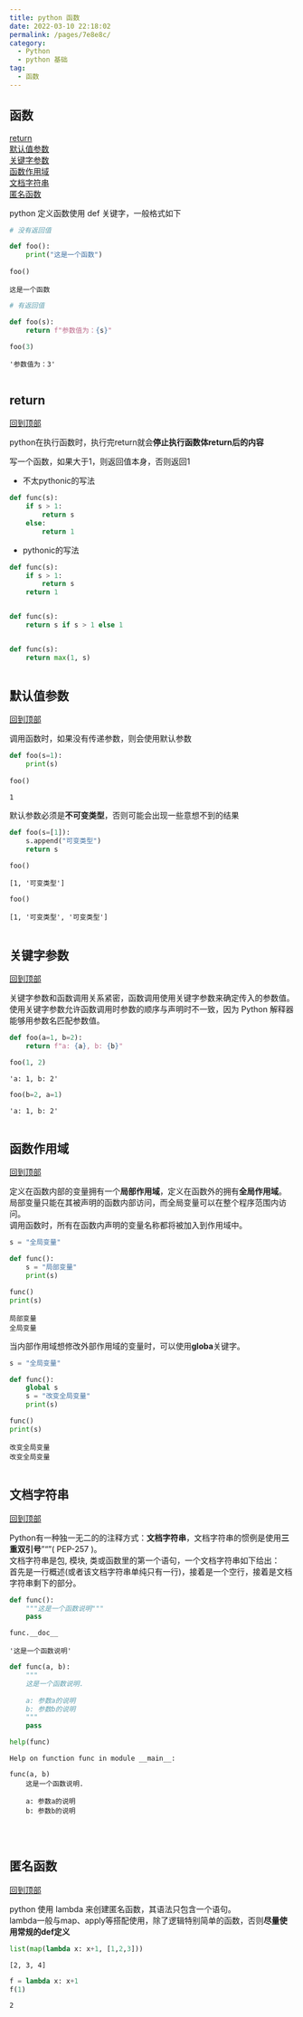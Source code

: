 ```yaml
---
title: python 函数
date: 2022-03-10 22:18:02
permalink: /pages/7e8e8c/
category:
  - Python
  - python 基础
tag:
  - 函数
---
```

## 函数
[return](#return)<br>
[默认值参数](#默认值参数)<br>
[关键字参数](#关键字参数)<br>
[函数作用域](#函数作用域)<br>
[文档字符串](#文档字符串)<br>
[匿名函数](#匿名函数)<br>

python 定义函数使用 def 关键字，一般格式如下


```python
# 没有返回值

def foo():
    print("这是一个函数")
    
foo()
```

    这是一个函数



```python
# 有返回值

def foo(s):
    return f"参数值为：{s}"

foo(3)
```




    '参数值为：3'




```python

```

## return
[回到顶部](#函数)

python在执行函数时，执行完return就会**停止执行函数体return后的内容**

写一个函数，如果大于1，则返回值本身，否则返回1

- 不太pythonic的写法


```python
def func(s):
    if s > 1:
        return s
    else:
        return 1
```

- pythonic的写法


```python
def func(s):
    if s > 1:
        return s
    return 1


def func(s):
    return s if s > 1 else 1


def func(s):
    return max(1, s)
```


```python

```

## 默认值参数
[回到顶部](#函数)

调用函数时，如果没有传递参数，则会使用默认参数


```python
def foo(s=1):
    print(s)
    
foo()
```

    1


默认参数必须是**不可变类型**，否则可能会出现一些意想不到的结果


```python
def foo(s=[1]):
    s.append("可变类型")
    return s
```


```python
foo()
```

    [1, '可变类型']



```python
foo()
```

    [1, '可变类型', '可变类型']



```python

```

## 关键字参数
[回到顶部](#函数)

关键字参数和函数调用关系紧密，函数调用使用关键字参数来确定传入的参数值。<br>
使用关键字参数允许函数调用时参数的顺序与声明时不一致，因为 Python 解释器能够用参数名匹配参数值。


```python
def foo(a=1, b=2):
    return f"a: {a}, b: {b}"
```


```python
foo(1, 2)
```




    'a: 1, b: 2'




```python
foo(b=2, a=1)
```




    'a: 1, b: 2'




```python

```

## 函数作用域
[回到顶部](#函数)

定义在函数内部的变量拥有一个**局部作用域**，定义在函数外的拥有**全局作用域**。<br>
局部变量只能在其被声明的函数内部访问，而全局变量可以在整个程序范围内访问。<br>
调用函数时，所有在函数内声明的变量名称都将被加入到作用域中。


```python
s = "全局变量"

def func():
    s = "局部变量"
    print(s)

func()
print(s)
```

    局部变量
    全局变量


当内部作用域想修改外部作用域的变量时，可以使用**globa**关键字。


```python
s = "全局变量"

def func():
    global s
    s = "改变全局变量"
    print(s)

func()
print(s)
```

    改变全局变量
    改变全局变量



```python

```

## 文档字符串
[回到顶部](#函数)

Python有一种独一无二的的注释方式：**文档字符串**，文档字符串的惯例是使用**三重双引号**”“”( PEP-257 )。<br>
文档字符串是包, 模块, 类或函数里的第一个语句，一个文档字符串如下给出： <br>
首先是一行概述(或者该文档字符串单纯只有一行)，接着是一个空行，接着是文档字符串剩下的部分。


```python
def func():
    """这是一个函数说明"""
    pass

func.__doc__
```




    '这是一个函数说明'




```python
def func(a, b):
    """
    这是一个函数说明.
    
    a: 参数a的说明
    b: 参数b的说明
    """
    pass

help(func)
```

    Help on function func in module __main__:
    
    func(a, b)
        这是一个函数说明.
        
        a: 参数a的说明
        b: 参数b的说明


​    


```python

```

## 匿名函数
[回到顶部](#函数)

python 使用 lambda 来创建匿名函数，其语法只包含一个语句。<br>
lambda一般与map、apply等搭配使用，除了逻辑特别简单的函数，否则**尽量使用常规的def定义**


```python
list(map(lambda x: x+1, [1,2,3]))
```




    [2, 3, 4]




```python
f = lambda x: x+1
f(1)
```




    2




```python

```
